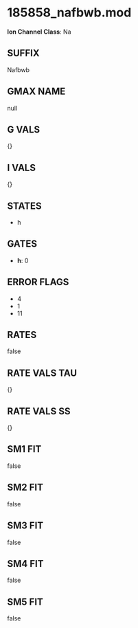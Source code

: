 # 185858_nafbwb.mod

**Ion Channel Class**: Na

## SUFFIX

Nafbwb

## GMAX NAME

null

## G VALS

{}

## I VALS

{}

## STATES

- h

## GATES

- **h**: 0

## ERROR FLAGS

- 4
- 1
- 11

## RATES

false

## RATE VALS TAU

{}

## RATE VALS SS

{}

## SM1 FIT

false

## SM2 FIT

false

## SM3 FIT

false

## SM4 FIT

false

## SM5 FIT

false

